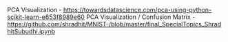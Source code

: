 PCA Visualization - https://towardsdatascience.com/pca-using-python-scikit-learn-e653f8989e60
PCA Visualization / Confusion Matrix - https://github.com/shradhit/MNIST-/blob/master/final_SpecialTopics_ShradhitSubudhi.ipynb

